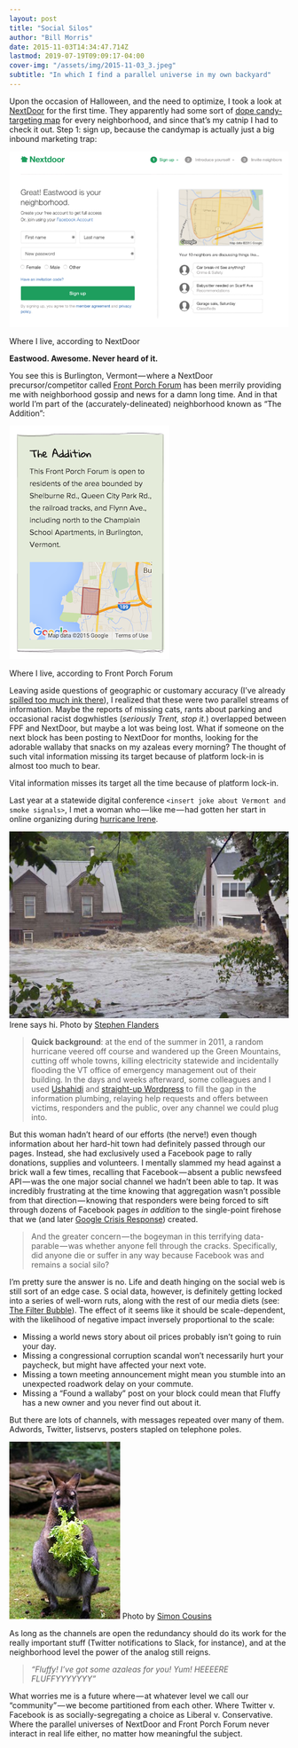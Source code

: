 ```yaml
---
layout: post
title: "Social Silos"
author: "Bill Morris"
date: 2015-11-03T14:34:47.714Z
lastmod: 2019-07-19T09:09:17-04:00
cover-img: "/assets/img/2015-11-03_3.jpeg"
subtitle: "In which I find a parallel universe in my own backyard"
---
```


Upon the occasion of Halloween, and the need to optimize, I took a look at [NextDoor](https://nextdoor.com/) for the first time. They apparently had some sort of [dope candy-targeting map](https://blog.nextdoor.com/2015/10/14/find-the-treats-on-your-neighborhoods-streets-with-the-treat-map/) for every neighborhood, and since that’s my catnip I had to check it out. Step 1: sign up, because the candymap is actually just a big inbound marketing trap:




![image](/shoals/assets/img/2015-11-03_1.png)

Where I live, according to NextDoor



**Eastwood. Awesome. Never heard of it.**

You see this is Burlington, Vermont — where a NextDoor precursor/competitor called [Front Porch Forum](http://frontporchforum.com/) has been merrily providing me with neighborhood gossip and news for a damn long time. And in that world I’m part of the (accurately-delineated) neighborhood known as “The Addition”:




![image](/shoals/assets/img/2015-11-03_2.png)

Where I live, according to Front Porch Forum



Leaving aside questions of geographic or customary accuracy (I’ve already [spilled too much ink there](http://geosprocket.blogspot.com/2012/10/results-of-burlington-neighborhoods.html)), I realized that these were two parallel streams of information. Maybe the reports of missing cats, rants about parking and occasional racist dogwhistles (_seriously Trent, stop it._) overlapped between FPF and NextDoor, but maybe a lot was being lost. What if someone on the next block has been posting to NextDoor for months, looking for the adorable wallaby that snacks on my azaleas every morning? The thought of such vital information missing its target because of platform lock-in is almost too much to bear.

Vital information misses its target all the time because of platform lock-in.

Last year at a statewide digital conference `<insert joke about Vermont and smoke signals>`, I met a woman who — like me — had gotten her start in online organizing during [hurricane Irene](http://usatoday30.usatoday.com/weather/storms/story/2011-08-29/Irene-leaves-waterlogged-mess-in-Vermont/50175534/1).


![image](/shoals/assets/img/2015-11-03_3.jpeg)
Irene says hi. Photo by [Stephen Flanders](https://commons.wikimedia.org/wiki/File:Tropical_Storm_Irene_Flood-Buildings_at_Quechee_Vermont_2011-08-28.jpg)

> **Quick background**: at the end of the summer in 2011, a random hurricane veered off course and wandered up the Green Mountains, cutting off whole towns, killing electricity statewide and incidentally flooding the VT office of emergency management out of their building. In the days and weeks afterward, some colleagues and I used [Ushahidi](https://www.ushahidi.com/) and [straight-up Wordpress](https://vtresponse.wordpress.com/) to fill the gap in the information plumbing, relaying help requests and offers between victims, responders and the public, over any channel we could plug into.

But this woman hadn’t heard of our efforts (the nerve!) even though information about her hard-hit town had definitely passed through our pages. Instead, she had exclusively used a Facebook page to rally donations, supplies and volunteers. I mentally slammed my head against a brick wall a few times, recalling that Facebook — absent a public newsfeed API — was the one major social channel we hadn’t been able to tap. It was incredibly frustrating at the time knowing that aggregation wasn’t possible from that direction — knowing that responders were being forced to sift through dozens of Facebook pages _in addition_ to the single-point firehose that we (and later [Google Crisis Response](https://www.google.org/crisisresponse/)) created.
> And the greater concern — the bogeyman in this terrifying data-parable — was whether anyone fell through the cracks. Specifically, did anyone die or suffer in any way because Facebook was and remains a social silo?

I’m pretty sure the answer is no. Life and death hinging on the social web is still sort of an edge case.
S
ocial data, however, is definitely getting locked into a series of well-worn ruts, along with the rest of our media diets (see: [The Filter Bubble](http://www.sciencemag.org/content/348/6239/1130)). The effect of it seems like it should be scale-dependent, with the likelihood of negative impact inversely proportional to the scale:

*   Missing a world news story about oil prices probably isn’t going to ruin your day.
*   Missing a congressional corruption scandal won’t necessarily hurt your paycheck, but might have affected your next vote.
*   Missing a town meeting announcement might mean you stumble into an unexpected roadwork delay on your commute.
*   Missing a “Found a wallaby” post on your block could mean that Fluffy has a new owner and you never find out about it.

But there are lots of channels, with messages repeated over many of them. Adwords, Twitter, listservs, posters stapled on telephone poles.




![image](/shoals/assets/img/2015-11-03_4.jpeg)
Photo by [Simon Cousins](https://www.flickr.com/photos/simon_cousins/4869880958)



As long as the channels are open the redundancy should do its work for the really important stuff (Twitter notifications to Slack, for instance), and at the neighborhood level the power of the analog still reigns.

> _“Fluffy! I’ve got some azaleas for you! Yum! HEEEERE FLUFFYYYYYYY”_

What worries me is a future where — at whatever level we call our “community” — we become partitioned from each other. Where Twitter v. Facebook is as socially-segregating a choice as Liberal v. Conservative. Where the parallel universes of NextDoor and Front Porch Forum never interact in real life either, no matter how meaningful the subject.

